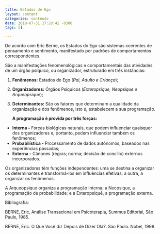 ```yaml
---
title: Estados de Ego
layout: content
categories: conteudo
date: 2018-07-31 17:28:42 -0300
tags: []

---
```

De acordo com Eric Berne, os Estados do Ego são sistemas coerentes de pensamento e sentimento, manifestado por padrões de comportamentos correspondentes. 

São a manifestações fenomenológicas e comportamentais das atividades de um órgão psíquico, ou organizador, estruturado em três instâncias:

1. **Fenômenos:** Estados do Ego (_Pai, Adulto e Criança_);
2. **Organizadores:** Órgãos Psíquicos (_Exteropsique, Neopsique e Arqueopsique_);
3. **Determinantes:** São os fatores que determinam a qualidade da organização e dos fenômenos, isto é, estabelecem a sua programação. 

   **A programação é provida por três forças:**

* **Interna -** Forças biológicas naturais, que podem influenciar quaisquer dos organizadores e, portanto, podem influenciar também os fenômenos;
* **Probabilística -** Processamento de dados autônomos, baseados nas experiências passadas;
* **Externa -** Cânones (regras; norma; decisão de concílio) externos incorporados.

Os organizadores têm funções independentes: uma se destina a organizar os determinantes e transformá-los em influências efetivas; a outra, a organizar os fenômenos. 

A Arqueopsique organiza a programação interna; a Neopsique, a programação de probabilidade; e a Exteropsiquê, a programação externa.

Bibliografia:

BERNE, Eric, Análise Transacional em Psicoterapia, Summus Editorial, São Paulo, 1985. 

BERNE, Eric. O Que Você diz Depois de Dizer Olá?. São Paulo. Nobel, 1998. 

 